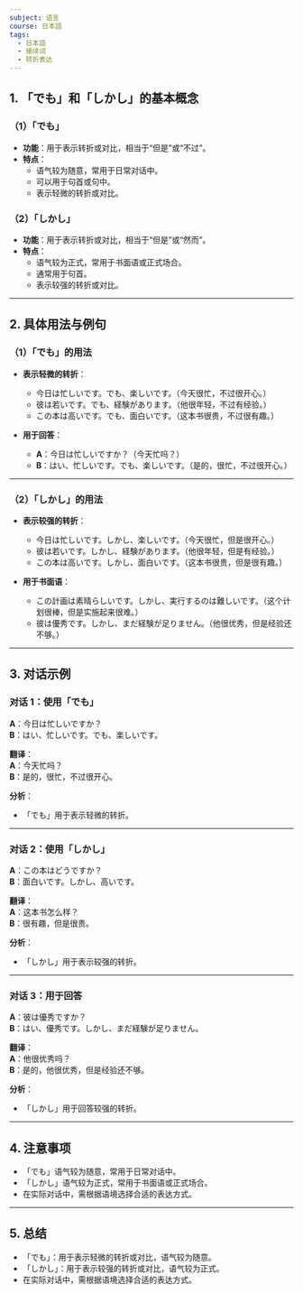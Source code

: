 ```yaml
---
subject: 语言
course: 日本語
tags:
  - 日本語
  - 接续词
  - 转折表达
---
```


## 1. **「でも」和「しかし」的基本概念**

### （1）**「でも」**
- **功能**：用于表示转折或对比，相当于“但是”或“不过”。
- **特点**：
  - 语气较为随意，常用于日常对话中。
  - 可以用于句首或句中。
  - 表示轻微的转折或对比。

### （2）**「しかし」**
- **功能**：用于表示转折或对比，相当于“但是”或“然而”。
- **特点**：
  - 语气较为正式，常用于书面语或正式场合。
  - 通常用于句首。
  - 表示较强的转折或对比。

---

## 2. **具体用法与例句**

### （1）**「でも」的用法**
- **表示轻微的转折**：
  - 今日は忙しいです。でも、楽しいです。（今天很忙，不过很开心。）
  - 彼は若いです。でも、経験があります。（他很年轻，不过有经验。）
  - この本は高いです。でも、面白いです。（这本书很贵，不过很有趣。）

- **用于回答**：
  - **A**：今日は忙しいですか？（今天忙吗？）
  - **B**：はい、忙しいです。でも、楽しいです。（是的，很忙，不过很开心。）

---

### （2）**「しかし」的用法**
- **表示较强的转折**：
  - 今日は忙しいです。しかし、楽しいです。（今天很忙，但是很开心。）
  - 彼は若いです。しかし、経験があります。（他很年轻，但是有经验。）
  - この本は高いです。しかし、面白いです。（这本书很贵，但是很有趣。）

- **用于书面语**：
  - この計画は素晴らしいです。しかし、実行するのは難しいです。（这个计划很棒，但是实施起来很难。）
  - 彼は優秀です。しかし、まだ経験が足りません。（他很优秀，但是经验还不够。）

---

## 3. **对话示例**

### 对话 1：使用「でも」
**A**：今日は忙しいですか？  
**B**：はい、忙しいです。でも、楽しいです。

**翻译**：  
**A**：今天忙吗？  
**B**：是的，很忙，不过很开心。

**分析**：
- 「でも」用于表示轻微的转折。

---

### 对话 2：使用「しかし」
**A**：この本はどうですか？  
**B**：面白いです。しかし、高いです。

**翻译**：  
**A**：这本书怎么样？  
**B**：很有趣，但是很贵。

**分析**：
- 「しかし」用于表示较强的转折。

---

### 对话 3：用于回答
**A**：彼は優秀ですか？  
**B**：はい、優秀です。しかし、まだ経験が足りません。

**翻译**：  
**A**：他很优秀吗？  
**B**：是的，他很优秀，但是经验还不够。

**分析**：
- 「しかし」用于回答较强的转折。

---

## 4. **注意事项**
- 「でも」语气较为随意，常用于日常对话中。
- 「しかし」语气较为正式，常用于书面语或正式场合。
- 在实际对话中，需根据语境选择合适的表达方式。

---

## 5. **总结**
- 「でも」：用于表示轻微的转折或对比，语气较为随意。
- 「しかし」：用于表示较强的转折或对比，语气较为正式。
- 在实际对话中，需根据语境选择合适的表达方式。